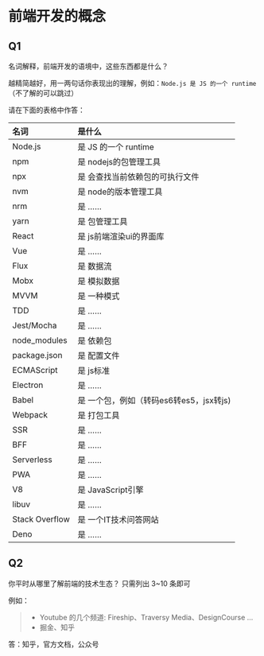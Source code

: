 # 前端开发的概念

## Q1

名词解释，前端开发的语境中，这些东西都是什么？

越精简越好，用一两句话你表现出的理解，例如：`Node.js 是 JS 的一个 runtime`  
（不了解的可以跳过）

请在下面的表格中作答：

| 名词           | 是什么               |
| :------------- | :------------------- |
| Node.js        | 是 JS 的一个 runtime |
| npm            | 是 nodejs的包管理工具                |
| npx            | 是 会查找当前依赖包的可执行文件              |
| nvm            | 是 node的版本管理工具                |
| nrm            | 是 ……                |
| yarn           | 是 包管理工具                |
| React          | 是 js前端渲染ui的界面库               |
| Vue            | 是 ……                |
| Flux           | 是 数据流                |
| Mobx           | 是 模拟数据                |
| MVVM           | 是 一种模式               |
| TDD            | 是 ……                |
| Jest/Mocha     | 是 ……                |
| node_modules   | 是 依赖包               |
| package.json   | 是 配置文件               |
| ECMAScript     | 是 js标准                |
| Electron       | 是 ……                |
| Babel          | 是 一个包，例如（转码es6转es5，jsx转js)                |
| Webpack        | 是 打包工具                |
| SSR            | 是 ……                |
| BFF            | 是 ……                |
| Serverless     | 是 ……                |
| PWA            | 是 ……                |
| V8             | 是 JavaScript引擎                |
| libuv          | 是 ……                |
| Stack Overflow | 是 一个IT技术问答网站               |
| Deno           | 是 ……                |

## Q2

你平时从哪里了解前端的技术生态？
只需列出 3~10 条即可

例如：

> - Youtube 的几个频道: Fireship、Traversy Media、DesignCourse …
> - 掘金、知乎

答：知乎，官方文档，公众号
